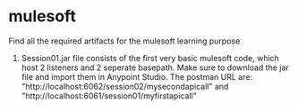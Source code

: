 # mulesoft
Find all the required artifacts for the mulesoft learning purpose

1. Session01.jar file consists of the first very basic mulesoft code, which host 2 listeners and 2 seperate basepath. Make sure to download the jar file and import them in Anypoint Studio. The postman URL are: "http://localhost:6062/session02/mysecondapicall" and "http://localhost:6061/session01/myfirstapicall"
